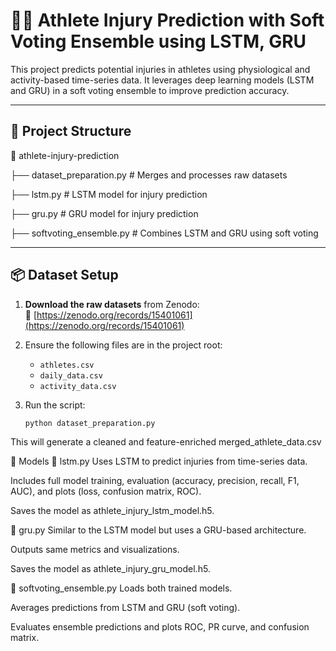 # 🏃‍♂️ Athlete Injury Prediction with Soft Voting Ensemble using LSTM, GRU

This project predicts potential injuries in athletes using physiological and activity-based time-series data. It leverages deep learning models (LSTM and GRU) in a soft voting ensemble to improve prediction accuracy.

---

## 📁 Project Structure

📂 athlete-injury-prediction

├── dataset_preparation.py  # Merges and processes raw datasets

├── lstm.py  # LSTM model for injury prediction

├── gru.py  # GRU model for injury prediction

├── softvoting_ensemble.py  # Combines LSTM and GRU using soft voting


---

## 📦 Dataset Setup


1. **Download the raw datasets** from Zenodo:  
   🔗 [https://zenodo.org/records/15401061](https://zenodo.org/records/15401061)

2. Ensure the following files are in the project root:
   - `athletes.csv`
   - `daily_data.csv`
   - `activity_data.csv`

3. Run the script:
   ```bash
   python dataset_preparation.py

This will generate a cleaned and feature-enriched merged_athlete_data.csv

🚀 Models
📌 lstm.py
Uses LSTM to predict injuries from time-series data.

Includes full model training, evaluation (accuracy, precision, recall, F1, AUC), and plots (loss, confusion matrix, ROC).

Saves the model as athlete_injury_lstm_model.h5.

📌 gru.py
Similar to the LSTM model but uses a GRU-based architecture.

Outputs same metrics and visualizations.

Saves the model as athlete_injury_gru_model.h5.

📌 softvoting_ensemble.py
Loads both trained models.

Averages predictions from LSTM and GRU (soft voting).

Evaluates ensemble predictions and plots ROC, PR curve, and confusion matrix.


